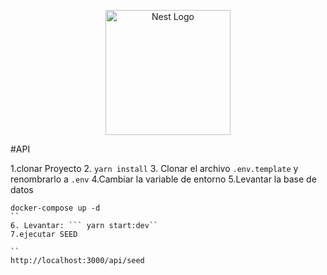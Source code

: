 <p align="center">
  <a href="http://nestjs.com/" target="blank"><img src="https://nestjs.com/img/logo-small.svg" width="200" alt="Nest Logo" /></a>
</p>

#API

1.clonar Proyecto
2. ```yarn install```
3. Clonar el archivo ```.env.template``` y renombrarlo a ```.env```
4.Cambiar la variable de entorno
5.Levantar la  base de datos

```
docker-compose up -d
``
6. Levantar: ``` yarn start:dev``
7.ejecutar SEED

``
http://localhost:3000/api/seed